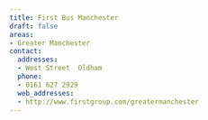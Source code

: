 ```yaml
---
title: First Bus Manchester
draft: false
areas:
- Greater Manchester
contact:
  addresses:
  - West Street  Oldham
  phone:
  - 0161 627 2929
  web_addresses:
  - http://www.firstgroup.com/greatermanchester
---
```



